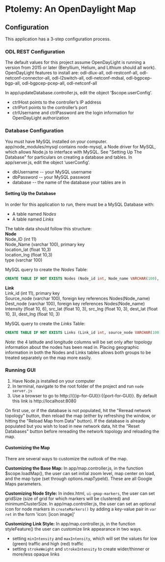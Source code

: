 # Ptolemy: An OpenDaylight Map

## Configuration
This application has a 3-step configuration process. 

### ODL REST Configuration
The default values for this project assume OpenDayLight is running a version from 2015 or later (Beryllium, Helium, and Lithium should all work). OpenDayLight features to install are: odl-dlux-all, odl-restconf-all, odl-netconf-connector-all, odl-l2switch-all, odl-netconf-mdsal, odl-bgpcep-bgp-all, odl-bgpcep-pcep-all, odl-netconf-all


In app/updateDatabase.controller.js, edit the object ‘$scope.userConfig’.
+ ctrlHost points to the controller’s IP address
+ ctrlPort points to the controller’s port
+ ctrlUsername and ctrlPassword are the login information for OpenDayLight authorization

### Database Configuration
You must have MySQL installed on your computer. app/node\_modules/mysql contains node-mysql, a Node driver for MySQL, which allows Node.js to interface with MySQL. See "Setting Up The Database" for particulars on creating a database and tables. In app/server.js, edit the object ‘userConfig’. 
+ dbUsername -- your MySQL username
+ dbPassword -- your MySQL password
+ database -- the name of the database your tables are in

#### Setting Up the Database
In order for this application to run, there must be a MySQL Database with:  
+ A table named _Nodes_  
+ A table named _Links_  

The table data should follow this structure:   
**Node**  
Node\_ID (int 11)  
Node_Name (varchar 100), primary key  
location\_lat (float 10,3)  
location\_lng (float 10,3)  
type (varchar 100)  

MySQL query to create the _Nodes_ Table: 
```SQL
CREATE TABLE IF NOT EXISTS Nodes (Node_id int, Node_name VARCHAR(100), location_lat FLOAT(10,3),location_lng FLOAT(10,3), type VARCHAR (100), PRIMARY KEY(Node_name))
```

**Link**  
Link\_id (int 11), primary key  
Source\_node (varchar 100), foreign key references Nodes(Node\_name)  
Dest\_node (varchar 100), foreign key references Nodes(Node\_name)  
Intensity (float 10, 6),
src_lat (float 10, 3), 
src_lng (float 10, 3),
dest_lat (float 10, 3),
dest_lng (float 10, 3)  

MySQL query to create the _Links_ Table: 
```SQL
CREATE TABLE IF NOT EXISTS Links (Link_id int, source_node VARCHAR(100), dest_node VARCHAR(100), intensity FLOAT(10,6), src_lat FLOAT(10,3), src_lng FLOAT(10,3), dest_lat FLOAT(10,3), dest_lng FLOAT(10,3), PRIMARY KEY(Link_id), FOREIGN KEY(source_node) REFERENCES Nodes(Node_name), FOREIGN KEY(dest_node) REFERENCES Nodes(Node_name))
```

_Note_: the 4 latitude and longitude columns will be set only after topology information about the nodes has been read in. Placing geographic information in both the Nodes and Links tables allows both groups to be treated separately on the map more easily. 


### Running GUI
1. Have Node.js installed on your computer
2. In terminal, navigate to the root folder of the project and run `node server.js` 
3. Use a browser to go to http://{{ip-for-GUI}}:{{port-for-GUI}}. By default this link is http://localhost:8080

On first use, or if the database is not populated, hit the "Reread network topology" button, then reload the map (either by refreshing the window, or hitting the "Reload Map from Data" button). If the database is already populated but you wish to load in new network data, hit the "Reset Databases" button before rereading the network topology and reloading the map. 

#### Customizing the Map
There are several ways to customize the outlook of the map. 

**Customizing the Base Map:**
In app/map.controller.js, in the function $scope.loadMap(), the user can set initial zoom level, map center on load, and the map type (set through options.mapTypeId). These are all Google Maps parameters. 

**Customizing Node Style:**
In index.html, `ui-gmap-markers`, the user can set gridSize (size of grid for which markers will be clustered) and minimumClusterSize.
In app/map.controller.js, the user can set an optional icon for node markers in `createMarkers()` by adding a key-value pair in `var ret` in the form 'icon: [icon image]'

**Customizing Link Style:**
In app/map.controller.js, in the function styleFeature() the user can customize link appearance in two ways.
+ setting `minIntensity` and `maxIntensity`, which will set the values for low (green) traffic and high (red) traffic
+ setting `strokeWeight` and `strokeIntensity` to create wider/thinner or more/less opaque links

